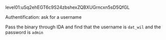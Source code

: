 level01:uSq2ehEGT6c9S24zbshexZQBXUGrncxn5sD5QfGL

Authentification: ask for a username

Pass the binary through IDA and find that the username is `dat_wil`
and the password is `admin`